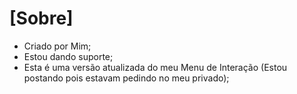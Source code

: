 # [Sobre]
- Criado por Mim;
- Estou dando suporte;
- Esta é uma versão atualizada do meu Menu de Interação (Estou postando pois estavam pedindo no meu privado);
